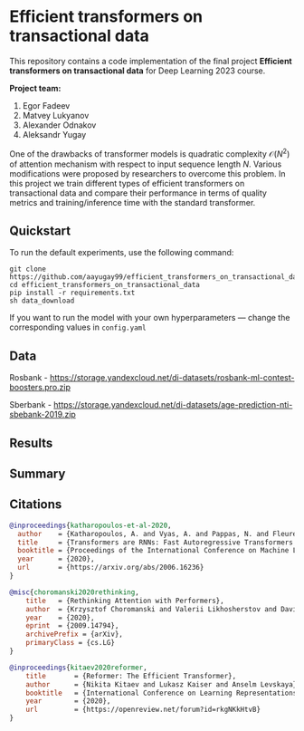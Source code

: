 # Efficient transformers on transactional data
This repository contains a code implementation of the final project **Efficient transformers on transactional data** for Deep Learning 2023 course.

__Project team:__

1) Egor Fadeev
2) Matvey Lukyanov
3) Alexander Odnakov
4) Aleksandr Yugay

One of the drawbacks of transformer models is quadratic complexity $\mathcal{O}(N^2)$ of attention mechanism with respect to input sequence length $N$. Various modifications were proposed by researchers to overcome this problem. In this project we train different types of efficient transformers on transactional data and compare their performance in terms of quality metrics and training/inference time with the standard transformer.


## Quickstart
To run the default experiments, use the following command:
```commandline
git clone https://github.com/aayugay99/efficient_transformers_on_transactional_data
cd efficient_transformers_on_transactional_data
pip install -r requirements.txt
sh data_download
```
If you want to run the model with your own hyperparameters — change the corresponding values in `config.yaml`

## Data
Rosbank - https://storage.yandexcloud.net/di-datasets/rosbank-ml-contest-boosters.pro.zip

Sberbank - https://storage.yandexcloud.net/di-datasets/age-prediction-nti-sbebank-2019.zip



## Results


## Summary

## Citations

```bibtex
@inproceedings{katharopoulos-et-al-2020,
  author    = {Katharopoulos, A. and Vyas, A. and Pappas, N. and Fleuret, F.},
  title     = {Transformers are RNNs: Fast Autoregressive Transformers with Linear Attention},
  booktitle = {Proceedings of the International Conference on Machine Learning (ICML)},
  year      = {2020},
  url       = {https://arxiv.org/abs/2006.16236}
}
```

```bibtex
@misc{choromanski2020rethinking,
    title   = {Rethinking Attention with Performers},
    author  = {Krzysztof Choromanski and Valerii Likhosherstov and David Dohan and Xingyou Song and Andreea Gane and Tamas Sarlos and Peter Hawkins and Jared Davis and Afroz Mohiuddin and Lukasz Kaiser and David Belanger and Lucy Colwell and Adrian Weller},
    year    = {2020},
    eprint  = {2009.14794},
    archivePrefix = {arXiv},
    primaryClass = {cs.LG}
}
```

```bibtex
@inproceedings{kitaev2020reformer,
    title       = {Reformer: The Efficient Transformer},
    author      = {Nikita Kitaev and Lukasz Kaiser and Anselm Levskaya},
    booktitle   = {International Conference on Learning Representations},
    year        = {2020},
    url         = {https://openreview.net/forum?id=rkgNKkHtvB}
}
```
